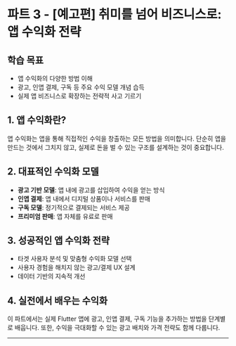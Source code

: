 # 파트 3 - [예고편] 취미를 넘어 비즈니스로: 앱 수익화 전략

<!-- 이 문서는 파트 3의 첫 강의(예고편) 교재입니다. -->

## 학습 목표
- 앱 수익화의 다양한 방법 이해
- 광고, 인앱 결제, 구독 등 주요 수익 모델 개념 습득
- 실제 앱 비즈니스로 확장하는 전략적 사고 기르기

## 1. 앱 수익화란?
앱 수익화는 앱을 통해 직접적인 수익을 창출하는 모든 방법을 의미합니다. 단순히 앱을 만드는 것에서 그치지 않고, 실제로 돈을 벌 수 있는 구조를 설계하는 것이 중요합니다.

## 2. 대표적인 수익화 모델
- **광고 기반 모델**: 앱 내에 광고를 삽입하여 수익을 얻는 방식
- **인앱 결제**: 앱 내에서 디지털 상품이나 서비스를 판매
- **구독 모델**: 정기적으로 결제되는 서비스 제공
- **프리미엄 판매**: 앱 자체를 유료로 판매

## 3. 성공적인 앱 수익화 전략
- 타겟 사용자 분석 및 맞춤형 수익화 모델 선택
- 사용자 경험을 해치지 않는 광고/결제 UX 설계
- 데이터 기반의 지속적 개선

## 4. 실전에서 배우는 수익화
이 파트에서는 실제 Flutter 앱에 광고, 인앱 결제, 구독 기능을 추가하는 방법을 단계별로 배웁니다. 또한, 수익을 극대화할 수 있는 광고 배치와 가격 전략도 함께 다룹니다.

---
<!-- 강의 교재 끝 --> 